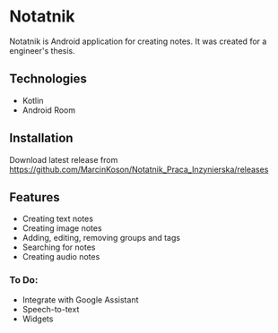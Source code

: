 # Notatnik
Notatnik is Android application for creating notes. It was created for a engineer's thesis.

## Technologies

* Kotlin
* Android Room

## Installation

Download latest release from https://github.com/MarcinKoson/Notatnik_Praca_Inzynierska/releases

## Features

* Creating text notes
* Creating image notes
* Adding, editing, removing groups and tags
* Searching for notes
* Creating audio notes

### To Do:

* Integrate with Google Assistant
* Speech-to-text
* Widgets